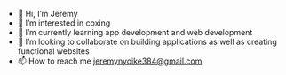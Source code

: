 - 👋 Hi, I’m Jeremy
- 👀 I’m interested in coxing
- 🌱 I’m currently learning app development and web development
- 💞️ I’m looking to collaborate on building applications as well as creating functional websites
- 📫 How to reach me jeremynyoike384@gmail.com

<!---
Jenyoike01/Jenyoike01 is a ✨ special ✨ repository because its `README.md` (this file) appears on your GitHub profile.
You can click the Preview link to take a look at your changes.
--->
